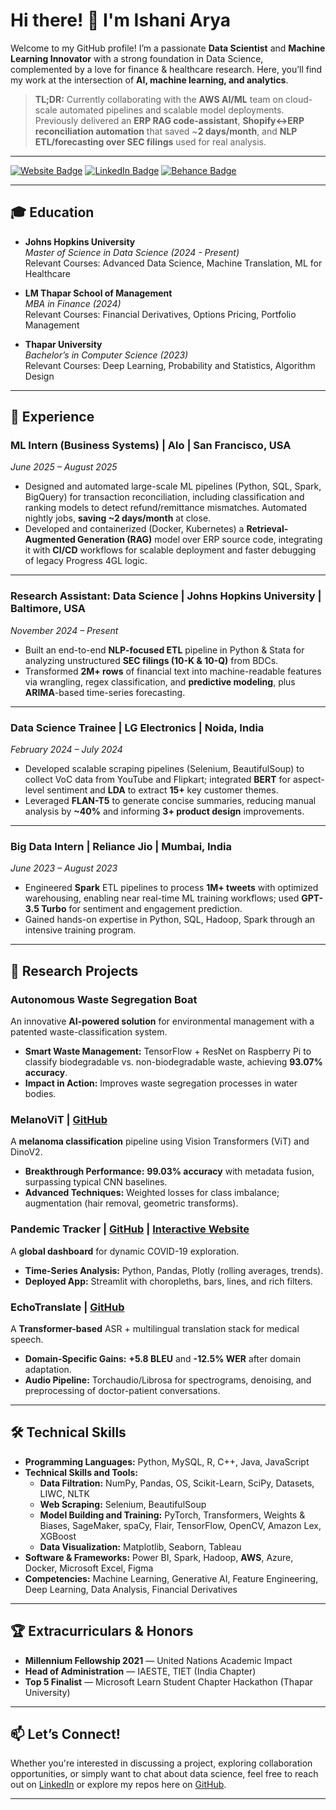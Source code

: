 # Hi there! 👋 I'm Ishani Arya

Welcome to my GitHub profile! I’m a passionate **Data Scientist** and **Machine Learning Innovator** with a strong foundation in Data Science, complemented by a love for finance & healthcare research. Here, you’ll find my work at the intersection of **AI, machine learning, and analytics**.

> **TL;DR:** Currently collaborating with the **AWS AI/ML** team on cloud-scale automated pipelines and scalable model deployments. Previously delivered an **ERP RAG code-assistant**, **Shopify↔ERP reconciliation automation** that saved ~**2 days/month**, and **NLP ETL/forecasting over SEC filings** used for real analysis.

---

[![Website Badge](https://img.shields.io/badge/Website-IshaniArya-blue)](https://ishani-arya.netlify.app/) [![LinkedIn Badge](https://img.shields.io/badge/LinkedIn-IshaniArya-blue)](https://linkedin.com/in/ishani-arya) [![Behance Badge](https://img.shields.io/badge/Behance-ishani2202-blue)](https://www.behance.net/ishaniarya21)

---

## 🎓 Education

- **Johns Hopkins University**  
  *Master of Science in Data Science (2024 - Present)*  
  Relevant Courses: Advanced Data Science, Machine Translation, ML for Healthcare

- **LM Thapar School of Management**  
  *MBA in Finance (2024)*  
  Relevant Courses: Financial Derivatives, Options Pricing, Portfolio Management

- **Thapar University**  
  *Bachelor’s in Computer Science (2023)*  
  Relevant Courses: Deep Learning, Probability and Statistics, Algorithm Design

---
## 💼 Experience

### ML Intern (Business Systems) | Alo | San Francisco, USA  
*June 2025 – August 2025*  
- Designed and automated large-scale ML pipelines (Python, SQL, Spark, BigQuery) for transaction reconciliation, including classification and ranking models to detect refund/remittance mismatches. Automated nightly jobs, **saving ~2 days/month** at close.  
- Developed and containerized (Docker, Kubernetes) a **Retrieval-Augmented Generation (RAG)** model over ERP source code, integrating it with **CI/CD** workflows for scalable deployment and faster debugging of legacy Progress 4GL logic.

---

### Research Assistant: Data Science | Johns Hopkins University | Baltimore, USA  
*November 2024 – Present*  
- Built an end-to-end **NLP-focused ETL** pipeline in Python & Stata for analyzing unstructured **SEC filings (10-K & 10-Q)** from BDCs.  
- Transformed **2M+ rows** of financial text into machine-readable features via wrangling, regex classification, and **predictive modeling**, plus **ARIMA**-based time-series forecasting.

---

### Data Science Trainee | LG Electronics | Noida, India  
*February 2024 – July 2024*  
- Developed scalable scraping pipelines (Selenium, BeautifulSoup) to collect VoC data from YouTube and Flipkart; integrated **BERT** for aspect-level sentiment and **LDA** to extract **15+** key customer themes.  
- Leveraged **FLAN-T5** to generate concise summaries, reducing manual analysis by **~40%** and informing **3+ product design** improvements.

---

### Big Data Intern | Reliance Jio | Mumbai, India  
*June 2023 – August 2023*  
- Engineered **Spark** ETL pipelines to process **1M+ tweets** with optimized warehousing, enabling near real-time ML training workflows; used **GPT-3.5 Turbo** for sentiment and engagement prediction.  
- Gained hands-on expertise in Python, SQL, Hadoop, Spark through an intensive training program.

---

## 🔬 Research Projects

### Autonomous Waste Segregation Boat  
An innovative **AI-powered solution** for environmental management with a patented waste-classification system.  
- **Smart Waste Management:** TensorFlow + ResNet on Raspberry Pi to classify biodegradable vs. non-biodegradable waste, achieving **93.07% accuracy**.  
- **Impact in Action:** Improves waste segregation processes in water bodies.

### MelanoViT | [GitHub](https://github.com/ishani2202/Melanoma-Diagnosis-ViT-Metadata)  
A **melanoma classification** pipeline using Vision Transformers (ViT) and DinoV2.  
- **Breakthrough Performance:** **99.03% accuracy** with metadata fusion, surpassing typical CNN baselines.  
- **Advanced Techniques:** Weighted losses for class imbalance; augmentation (hair removal, geometric transforms).

### Pandemic Tracker | [GitHub](https://github.com/ishani2202/Covid19_Dashboard) | [Interactive Website](https://covid19dashboardx.streamlit.app/)  
A **global dashboard** for dynamic COVID-19 exploration.  
- **Time-Series Analysis:** Python, Pandas, Plotly (rolling averages, trends).  
- **Deployed App:** Streamlit with choropleths, bars, lines, and rich filters.

### EchoTranslate | [GitHub](https://github.com/ishani2202/EchoTranslate)  
A **Transformer-based** ASR + multilingual translation stack for medical speech.  
- **Domain-Specific Gains:** **+5.8 BLEU** and **-12.5% WER** after domain adaptation.  
- **Audio Pipeline:** Torchaudio/Librosa for spectrograms, denoising, and preprocessing of doctor-patient conversations.

---

## 🛠️ Technical Skills

- **Programming Languages:** Python, MySQL, R, C++, Java, JavaScript  
- **Technical Skills and Tools:**  
  - **Data Filtration:** NumPy, Pandas, OS, Scikit-Learn, SciPy, Datasets, LIWC, NLTK  
  - **Web Scraping:** Selenium, BeautifulSoup  
  - **Model Building and Training:** PyTorch, Transformers, Weights & Biases, SageMaker, spaCy, Flair, TensorFlow, OpenCV, Amazon Lex, XGBoost  
  - **Data Visualization:** Matplotlib, Seaborn, Tableau  
- **Software & Frameworks:** Power BI, Spark, Hadoop, **AWS**, Azure, Docker, Microsoft Excel, Figma  
- **Competencies:** Machine Learning, Generative AI, Feature Engineering, Deep Learning, Data Analysis, Financial Derivatives  

---

## 🏆 Extracurriculars & Honors

- **Millennium Fellowship 2021** — United Nations Academic Impact  
- **Head of Administration** — IAESTE, TIET (India Chapter)  
- **Top 5 Finalist** — Microsoft Learn Student Chapter Hackathon (Thapar University)

---

## 📫 Let’s Connect!

Whether you're interested in discussing a project, exploring collaboration opportunities, or simply want to chat about data science, feel free to reach out on [LinkedIn](https://linkedin.com/in/ishani-arya) or explore my repos here on [GitHub](https://github.com/ishani2202).

---
